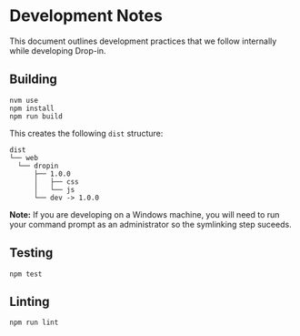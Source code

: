 # Development Notes

This document outlines development practices that we follow internally while developing Drop-in.

## Building

```
nvm use
npm install
npm run build
```

This creates the following `dist` structure:

```
dist
└── web
  └── dropin
      ├── 1.0.0
      │   ├── css
      │   └── js
      └── dev -> 1.0.0
```

**Note:** If you are developing on a Windows machine, you will need to run your command prompt as an administrator so the symlinking step suceeds.

## Testing

```
npm test
```

## Linting

```
npm run lint
```
